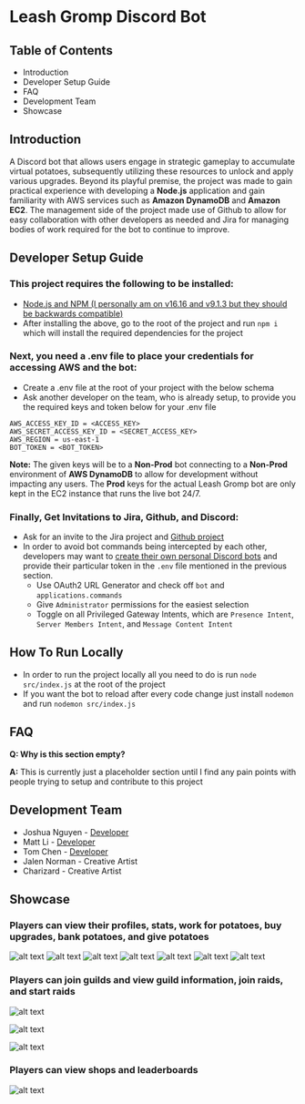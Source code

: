 # Leash Gromp Discord Bot

## Table of Contents

 - Introduction
 - Developer Setup Guide
 - FAQ
 - Development Team
 - Showcase

## Introduction
A Discord bot that allows users engage in strategic gameplay to accumulate virtual potatoes, subsequently utilizing these resources to unlock and apply various upgrades. Beyond its playful premise, the project was made to gain practical experience with developing a **Node.js** application and gain familiarity with AWS services such as **Amazon DynamoDB** and **Amazon EC2**. The management side of the project made use of Github to allow for easy collaboration with other developers as needed and Jira for managing bodies of work required for the bot to continue to improve.

## Developer Setup Guide
### This project requires the following to be installed:

- [Node.js and NPM (I personally am on v16.16 and v9.1.3 but they should be backwards compatible)](https://docs.npmjs.com/downloading-and-installing-node-js-and-npm)
- After installing the above, go to the root of the project and run `npm i` which will install the required dependencies for the project

### Next, you need a .env file to place your credentials for accessing AWS and the bot:
- Create a .env file at the root of your project with the below schema
- Ask another developer on the team, who is already setup, to provide you the required keys and token below for your .env file

```
AWS_ACCESS_KEY_ID = <ACCESS_KEY>
AWS_SECRET_ACCESS_KEY_ID = <SECRET_ACCESS_KEY>
AWS_REGION = us-east-1
BOT_TOKEN = <BOT_TOKEN>
```
**Note:** The given keys will be to a **Non-Prod** bot connecting to a **Non-Prod** environment of **AWS DynamoDB** to allow for development without impacting any users. The **Prod** keys for the actual Leash Gromp bot are only kept in the EC2 instance that runs the live bot 24/7.

### Finally, Get Invitations to Jira, Github, and Discord:
- Ask for an invite to the Jira project and [Github project](https://github.com/jqn1999/leash-gromp-bot)
- In order to avoid bot commands being intercepted by each other, developers may want to [create their own personal Discord bots](https://discordjs.guide/preparations/setting-up-a-bot-application.html#creating-your-bot) and provide their particular token in the `.env` file mentioned in the previous section.
  - Use OAuth2 URL Generator and check off `bot` and `applications.commands`
  - Give `Administrator` permissions for the easiest selection
  - Toggle on all Privileged Gateway Intents, which are `Presence Intent`, `Server Members Intent`, and `Message Content Intent`

## How To Run Locally
- In order to run the project locally all you need to do is run `node src/index.js` at the root of the project
- If you want the bot to reload after every code change just install `nodemon` and run `nodemon src/index.js`

## FAQ

**Q: Why is this section empty?**

**A:** This is currently just a placeholder section until I find any pain points with people trying to setup and contribute to this project

## Development Team
- Joshua Nguyen - [Developer](https://www.linkedin.com/in/joshua-nguyen-cs/)
- Matt Li - [Developer](https://github.com/officialmattli)
- Tom Chen - [Developer](https://www.linkedin.com/in/thomas-chen7/)
- Jalen Norman - Creative Artist
- Charizard - Creative Artist

## Showcase
### Players can view their profiles, stats, work for potatoes, buy upgrades, bank potatoes, and give potatoes
![alt text](images/profile.png)
![alt text](images/stats.png)
![alt text](images/work.png)
![alt text](images/sweet.png)
![alt text](images/buy.png)
![alt text](images/bank.png)
![alt text](images/give.png)

### Players can join guilds and view guild information, join raids, and start raids
![alt text](images/guild.png)

![alt text](images/currentRaid.png)

![alt text](images/startRaid.png)

### Players can view shops and leaderboards
![alt text](images/workShop.png)
